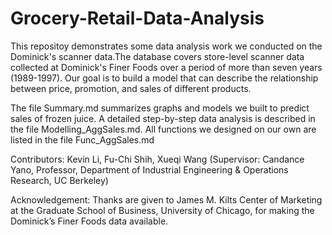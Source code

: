 # Grocery-Retail-Data-Analysis

This repositoy demonstrates some data analysis work we conducted on the Dominick's scanner data.The database covers store-level scanner data collected at Dominick's Finer Foods over a period of more than seven years (1989-1997). Our goal is to build a model that can describe the relationship between price, promotion, and sales of different products.      

The file Summary.md summarizes graphs and models we built to predict sales of frozen juice. A detailed step-by-step data analysis is described in the file Modelling_AggSales.md. All functions we designed on our own are listed in the file  Func_AggSales.md   

Contributors: Kevin Li, Fu-Chi Shih, Xueqi Wang (Supervisor: Candance Yano, Professor, Department of Industrial Engineering & Operations Research, UC Berkeley)

Acknowledgement: Thanks are given to James M. Kilts Center of Marketing at the Graduate School of Business, University of Chicago, for making the Dominick’s Finer Foods data available.


